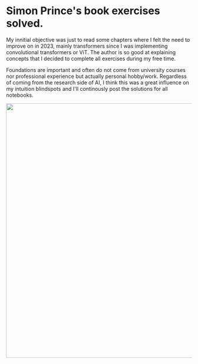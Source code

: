 # Simon Prince's book exercises solved.

My innitial objective was just to read some chapters where I felt the need to improve on in 2023, mainly transformers since I was implementing convolutional transformers or ViT. The author is so good at explaining concepts that I decided to complete all exercises during my free time.

Foundations are important and often do not come from university courses nor professional experience but actually personal hobby/work. Regardless of coming from the research side of AI, I think this was a great influence on my intuition blindspots and I'll continously post the solutions for all notebooks. 


<img src="https://github.com/seyeint/Understanding_DeepLearning/assets/36778187/8c35d56a-e98d-4afc-ab0a-5793a1bc6098" width="690" heigh="960"/>

